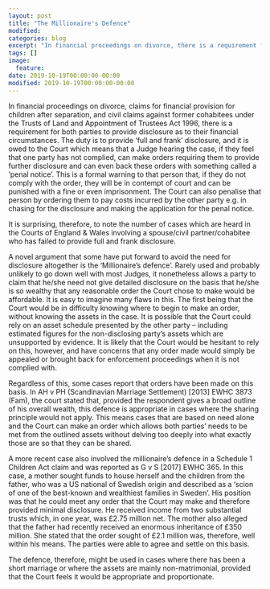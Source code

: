 ```yaml
---
layout: post
title: "The Millionaire's Defence"
modified:
categories: blog
excerpt: "In financial proceedings on divorce, there is a requirement for full disclosure. The Millionaire's Defence can mean that this is not required. But why?"
tags: []
image:
  feature:
date: 2019-10-19T00:00:00-00:00
modified: 2019-10-19T00:00:00-00:00
---
```



In financial proceedings on divorce, claims for financial provision for children after separation, and civil claims against former cohabitees under the Trusts of Land and Appointment of Trustees Act 1996, there is a requirement for both parties to provide disclosure as to their financial circumstances. The duty is to provide ‘full and frank’ disclosure, and it is owed to the Court which means that a Judge hearing the case, if they feel that one party has not complied, can make orders requiring them to provide further disclosure and can even back these orders with something called a ‘penal notice’. This is a formal warning to that person that, if they do not comply with the order, they will be in contempt of court and can be punished with a fine or even imprisonment. The Court can also penalise that person by ordering them to pay costs incurred by the other party e.g. in chasing for the disclosure and making the application for the penal notice.

It is surprising, therefore, to note the number of cases which are heard in the Courts of England & Wales involving a spouse/civil partner/cohabitee who has failed to provide full and frank disclosure. 

A novel argument that some have put forward to avoid the need for disclosure altogether is the ‘Millionaire’s defence’. Rarely used and probably unlikely to go down well with most Judges, it nonetheless allows a party to claim that he/she need not give detailed disclosure on the basis that he/she is so wealthy that any reasonable order the Court chose to make would be affordable. It is easy to imagine many flaws in this. The first being that the Court would be in difficulty knowing where to begin to make an order, without knowing the assets in the case. It is possible that the Court could rely on an asset schedule presented by the other party – including estimated figures for the non-disclosing party’s assets which are unsupported by evidence. It is likely that the Court would be hesitant to rely on this, however, and have concerns that any order made would simply be appealed or brought back for enforcement proceedings when it is not complied with.

Regardless of this, some cases report that orders have been made on this basis. In AH v PH (Scandinavian Marriage Settlement) [2013] EWHC 3873 (Fam), the court stated that, provided the respondent gives a broad outline of his overall wealth, this defence is appropriate in cases where the sharing principle would not apply. This means cases that are based on need alone and the Court can make an order which allows both parties’ needs to be met from the outlined assets without delving too deeply into what exactly those are so that they can be shared. 

A more recent case also involved the millionaire’s defence in a Schedule 1 Children Act claim and was reported as G v S [2017] EWHC 365. In this case, a mother sought funds to house herself and the children from the father, who was a US national of Swedish origin and described as a ‘scion of one of the best-known and wealthiest families in Sweden’. His position was that he could meet any order that the Court may make and therefore provided minimal disclosure. He received income from two substantial trusts which, in one year, was £2.75 million net. The mother also alleged that the father had recently received an enormous inheritance of £350 million. She stated that the order sought of £2.1 million was, therefore, well within his means. The parties were able to agree and settle on this basis.

The defence, therefore, might be used in cases where there has been a short marriage or where the assets are mainly non-matrimonial, provided that the Court feels it would be appropriate and proportionate.